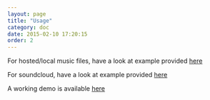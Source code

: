 ```yaml
---
layout: page
title: "Usage"
category: doc
date: 2015-02-10 17:20:15
order: 2
---
```


For hosted/local music files, have a look at example provided [here](https://github.com/perminder-klair/angular-soundmanager2/tree/master/examples)

For soundcloud, have a look at example provided [here](https://github.com/perminder-klair/angular-soundmanager2/tree/master/example-soundcloud)

A working demo is available [here](http://perminder-klair.github.io/angular-soundmanager2/example.html)